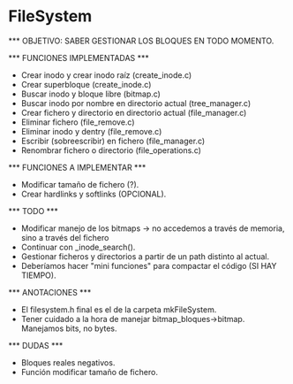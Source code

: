 # FileSystem
*** OBJETIVO: SABER GESTIONAR LOS BLOQUES EN TODO MOMENTO.

*** FUNCIONES IMPLEMENTADAS ***
- Crear inodo y crear inodo raíz (create_inode.c)
- Crear superbloque (create_inode.c)
- Buscar inodo y bloque libre (bitmap.c)
- Buscar inodo por nombre en directorio actual (tree_manager.c)
- Crear fichero y directorio en directorio actual (file_manager.c)
- Eliminar fichero (file_remove.c)
- Eliminar inodo y dentry (file_remove.c)
- Escribir (sobreescribir) en fichero (file_manager.c)
- Renombrar fichero o directorio (file_operations.c)

*** FUNCIONES A IMPLEMENTAR ***
- Modificar tamaño de fichero (?).
- Crear hardlinks y softlinks (OPCIONAL).

*** TODO ***
- Modificar manejo de los bitmaps -> no accedemos a través de memoria, sino a través del fichero
- Continuar con _inode_search().
- Gestionar ficheros y directorios a partir de un path distinto al actual.
- Deberíamos hacer "mini funciones" para compactar el código (SI HAY TIEMPO).

*** ANOTACIONES ***
- El filesystem.h final es el de la carpeta mkFileSystem.
- Tener cuidado a la hora de manejar bitmap_bloques->bitmap. Manejamos bits, no bytes.

*** DUDAS ***
- Bloques reales negativos.
- Función modificar tamaño de fichero.
